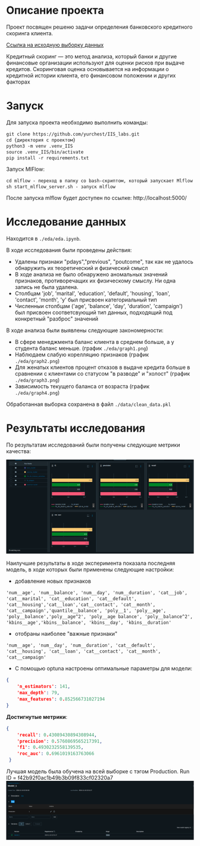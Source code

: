 # Описание проекта
Проект посвящен решеню задачи определения банковского кредитного скоринга клиента.

[Ссылка на исходную выборку данных ](https://www.kaggle.com/datasets/kapturovalexander/bank-credit-scoring/data)

Кредитный скоринг — это метод анализа, который банки и другие финансовые организации используют для оценки рисков при выдаче кредитов. Скоринговая оценка основывается на информации о кредитной истории клиента, его финансовом положении и других факторах

# Запуск
Для запуска проекта необходимо выполнить команды:
```
git clone https://github.com/yurchest/IIS_labs.git
cd {директория с проектом}
python3 -m venv .venv_IIS
source .venv_IIS/bin/activate
pip install -r requirements.txt
```

Запуск MlFlow:
```
cd mlflow - переход в папку со bash-скриптом, который запускает Mlflow
sh start_mlflow_server.sh - запуск mlflow
```
После запуска mlflow будет доступен по ссылке: http://localhost:5000/

# Исследование данных

Находится в `./eda/eda.ipynb`. 

В ходе исследования были проведены действия:
* Удалены признаки "pdays","previous", "poutcome", так как не удалось обнаружить их теоретический и физический смысл
* В ходе анализа не было обнаружено аномальных значений признаков, противоречащих их физическому смыслу. Ни одна запись не была удалена.
* Столбцам 'job', 'marital', 'education', 'default', 'housing', 'loan', 'contact', 'month', 'y' был присвоен категориальный тип
* Численныи столбцам ('age', 'balance', 'day', 'duration', 'campaign') был присвоен соответсвующий тип данных, подходящий под конкретный "разброс" значений

В ходе анализа были выявлены следующие закономерности: 
* В сфере менеджмента баланс клиента в среднем больше, а у студента баланс меньше. (график `./eda/graph1.png`)
* Наблюдаем слабую корелляцию признаков (график `./eda/graph2.png`)
* Для женатых клиентов процент отказов в выдаче кредита больше в сравнении с клиентами со статусом "в разводе" и "холост" (график `./eda/graph3.png`)
* Зависимость текущего баланса от возраста (график `./eda/graph4.png`)

Обработанная выборка сохранена в файл `./data/clean_data.pkl`

# Результаты исследования

По результатам исследований были получены следующие метрики качества:

![alt text](./research/metrics.png)

Наилучшие результаты в ходе эксперимента показала последняя модель, в ходе которых были применены следующие настройки:
* добавление новых признаков

```
'num__age', 'num__balance', 'num__day', 'num__duration', 'cat__job',
'cat__marital', 'cat__education', 'cat__default', 'cat__housing','cat__loan','cat__contact', 'cat__month', 'cat__campaign','quantile__balance', 'poly__1', 'poly__age', 'poly__balance','poly__age^2', 'poly__age balance', 'poly__balance^2', 'kbins__age','kbins__balance', 'kbins__day', 'kbins__duration'
```

* отобраны наиболее "важные признаки"

```
'num__age', 'num__day', 'num__duration', 'cat__default', 'cat__housing', 'cat__loan', 'cat__contact', 'cat__month', 'cat__campaign'
```

* С помощью optuna настроены оптимальные параметры для модели:
```json
{
    'n_estimators': 141, 
    'max_depth': 79, 
    'max_features': 0.852566731027194
}
```

**Достигнутые метрики**:
```json
{
    'recall': 0.43089430894308944,
    'precision': 0.5760869565217391,
    'f1': 0.4930232558139535,
    'roc_auc': 0.6961019163763066
 }
```

Лучшая модель была обучена на всей выборке с тэгом Production. Run ID = f42b92f0ac1b49b3b09f833cf02320a7
![alt text](./research/registered_models.png)

